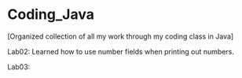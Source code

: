 # Coding_Java
[Organized collection of all my work through my coding class in Java]
  
  
Lab02: Learned how to use number fields when printing out numbers.

Lab03:
